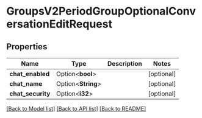 # GroupsV2PeriodGroupOptionalConversationEditRequest

## Properties

Name | Type | Description | Notes
------------ | ------------- | ------------- | -------------
**chat_enabled** | Option<**bool**> |  | [optional]
**chat_name** | Option<**String**> |  | [optional]
**chat_security** | Option<**i32**> |  | [optional]

[[Back to Model list]](../README.md#documentation-for-models) [[Back to API list]](../README.md#documentation-for-api-endpoints) [[Back to README]](../README.md)


